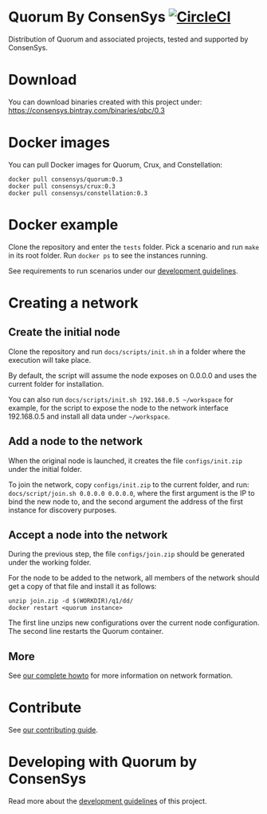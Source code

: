 # Quorum By ConsenSys [![CircleCI](https://circleci.com/gh/ConsenSys/qbc.svg?style=svg)](https://circleci.com/gh/ConsenSys/qbc)

Distribution of Quorum and associated projects, tested and supported by ConsenSys.

# Download

You can download binaries created with this project under:
   https://consensys.bintray.com/binaries/qbc/0.3

# Docker images

You can pull Docker images for Quorum, Crux, and Constellation:
```
docker pull consensys/quorum:0.3
docker pull consensys/crux:0.3
docker pull consensys/constellation:0.3
```

# Docker example

Clone the repository and enter the `tests` folder.
Pick a scenario and run `make` in its root folder.
Run `docker ps` to see the instances running.

See requirements to run scenarios under our [development guidelines](DEVELOP.md).

# Creating a network

## Create the initial node
Clone the repository and run `docs/scripts/init.sh` in a folder where the execution will take place.

By default, the script will assume the node exposes on 0.0.0.0 and uses the current folder for installation.

You can also run `docs/scripts/init.sh 192.168.0.5 ~/workspace` for example, for the script to expose the node to the network interface 192.168.0.5 and install all data under `~/workspace`.


## Add a node to the network
When the original node is launched, it creates the file `configs/init.zip` under the initial folder.

To join the network, copy `configs/init.zip` to the current folder, and run: `docs/script/join.sh 0.0.0.0 0.0.0.0`, where the first argument is the IP to bind the new node to, and the second argument the address of the first instance for discovery purposes.

## Accept a node into the network
During the previous step, the file `configs/join.zip` should be generated under the working folder.

For the node to be added to the network, all members of the network should get a copy of that file and install it as follows:

```
unzip join.zip -d $(WORKDIR)/q1/dd/
docker restart <quorum instance>
```

The first line unzips new configurations over the current node configuration.
The second line restarts the Quorum container. 

## More

See [our complete howto](docs/HOWTO.md) for more information on network formation.

# Contribute

See [our contributing guide](CONTRIBUTING.md).

# Developing with Quorum by ConsenSys

Read more about the [development guidelines](DEVELOP.md) of this project.

